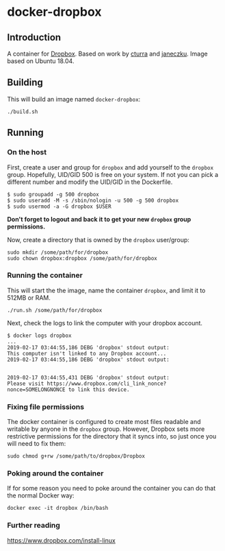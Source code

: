 # docker-dropbox
## Introduction
A container for [Dropbox](https://www.dropbox.com/). Based on work by [cturra](https://github.com/cturra/docker-dropbox) and [janeczku](https://github.com/janeczku/docker-dropbox). Image based on Ubuntu 18.04.

## Building
This will build an image named `docker-dropbox`:
```
./build.sh
```

## Running
### On the host
First, create a user and group for `dropbox` and add yourself to the `dropbox` group. Hopefully, UID/GID 500 is free on your system. If not you can pick a different number and modify the UID/GID in the Dockerfile.
```
$ sudo groupadd -g 500 dropbox
$ sudo useradd -M -s /sbin/nologin -u 500 -g 500 dropbox
$ sudo usermod -a -G dropbox $USER
```

**Don't forget to logout and back it to get your new `dropbox` group permissions.**

Now, create a directory that is owned by the `dropbox` user/group:
```
sudo mkdir /some/path/for/dropbox
sudo chown dropbox:dropbox /some/path/for/dropbox
```

### Running the container
This will start the the image, name the container `dropbox`, and limit it to 512MB or RAM.
```
./run.sh /some/path/for/dropbox
```

Next, check the logs to link the computer with your dropbox account.
```
$ docker logs dropbox
...
2019-02-17 03:44:55,186 DEBG 'dropbox' stdout output:
This computer isn't linked to any Dropbox account...
2019-02-17 03:44:55,186 DEBG 'dropbox' stdout output:


2019-02-17 03:44:55,431 DEBG 'dropbox' stdout output:
Please visit https://www.dropbox.com/cli_link_nonce?nonce=SOMELONGNONCE to link this device.
```

### Fixing file permissions
The docker container is configured to create most files readable and writable by anyone in the `dropbox` group. However, Dropbox sets more restrictive permissions for the directory that it syncs into, so just once you will need to fix them:
```
sudo chmod g+rw /some/path/to/dropbox/Dropbox
```

### Poking around the container
If for some reason you need to poke around the container you can do that the normal Docker way:
```
docker exec -it dropbox /bin/bash
```

### Further reading
https://www.dropbox.com/install-linux

